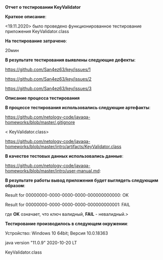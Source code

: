 **Отчет о тестировании KeyValidator**
  

**Краткое описание**:


<19.11.2020> было проведено функционированное тестирование приложения  KeyValidator.class


**На тестирование затрачено**:

20мин


**В результате тестирования выявлены следующие дефекты**:

<https://github.com/San4ez63/key/issues/1>

<https://github.com/San4ez63/key/issues/2>

<https://github.com/San4ez63/key/issues/3>


**Описание процесса тестирования**

**В процессе тестирования использовались следующие артефакты**:

<https://github.com/netology-code/javaqa-homeworks/blob/master/.gitignore>

< KeyValidator.class>

https://github.com/netology-code/javaqa-homeworks/blob/master/intro/artifacts/KeyValidator.class



**В качестве тестовых данных использовались данные**:

<https://github.com/netology-code/javaqa-homeworks/blob/master/intro/user-manual.md>:


**В результате работы вывод приложения будет выглядеть следующим образом**:

Result for 00000000-0000-0000-0000-000000000000: OK

Result for 00000000-0000-0000-0000-000000000001: FAIL

где **OK** означает, что ключ валидный, **FAIL** - невалидный.>



**Тестирование производилось в следующем окружении**:

Устройство: Windows 10 64bit; Версия 10.0.18363

java version "11.0.9" 2020-10-20 LT   

KeyValidator.class

